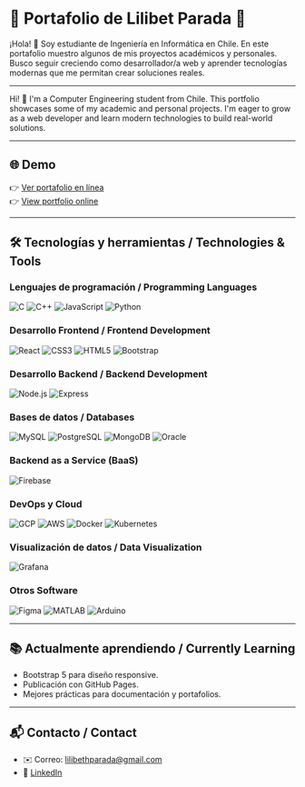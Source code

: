 # 🌟 Portafolio de Lilibet Parada 🌟

¡Hola! 👋 Soy estudiante de Ingeniería en Informática en Chile. En este portafolio muestro algunos de mis proyectos académicos y personales. Busco seguir creciendo como desarrollador/a web y aprender tecnologías modernas que me permitan crear soluciones reales.

---

Hi! 👋 I'm a Computer Engineering student from Chile. This portfolio showcases some of my academic and personal projects. I'm eager to grow as a web developer and learn modern technologies to build real-world solutions.

---

## 🌐 Demo

👉 [Ver portafolio en línea](https://lilitha04.github.io)  
👉 [View portfolio online](https://lilitha04.github.io)

---

## 🛠️ Tecnologías y herramientas / Technologies & Tools

### Lenguajes de programación / Programming Languages
![C](https://img.shields.io/badge/C-A8B9CC?style=flat&logo=c&logoColor=white)
![C++](https://img.shields.io/badge/C++-00599C?style=flat&logo=c%2b%2b&logoColor=white)
![JavaScript](https://img.shields.io/badge/JavaScript-F7DF1E?style=flat&logo=javascript&logoColor=black)
![Python](https://img.shields.io/badge/Python-3776AB?style=flat&logo=python&logoColor=white)

### Desarrollo Frontend / Frontend Development
![React](https://img.shields.io/badge/React-61DAFB?style=flat&logo=react&logoColor=black)
![CSS3](https://img.shields.io/badge/CSS3-1572B6?style=flat&logo=css3&logoColor=white)
![HTML5](https://img.shields.io/badge/HTML5-E34F26?style=flat&logo=html5&logoColor=white)
![Bootstrap](https://img.shields.io/badge/Bootstrap-7952B3?style=flat&logo=bootstrap&logoColor=white)

### Desarrollo Backend / Backend Development
![Node.js](https://img.shields.io/badge/Node.js-339933?style=flat&logo=node.js&logoColor=white)
![Express](https://img.shields.io/badge/Express.js-000000?style=flat&logo=express&logoColor=white)

### Bases de datos / Databases
![MySQL](https://img.shields.io/badge/MySQL-4479A1?style=flat&logo=mysql&logoColor=white)
![PostgreSQL](https://img.shields.io/badge/PostgreSQL-336791?style=flat&logo=postgresql&logoColor=white)
![MongoDB](https://img.shields.io/badge/MongoDB-47A248?style=flat&logo=mongodb&logoColor=white)
![Oracle](https://img.shields.io/badge/Oracle-F80000?style=flat&logo=oracle&logoColor=white)

### Backend as a Service (BaaS)
![Firebase](https://img.shields.io/badge/Firebase-FFCA28?style=flat&logo=firebase&logoColor=black)

### DevOps y Cloud
![GCP](https://img.shields.io/badge/Google%20Cloud-4285F4?style=flat&logo=googlecloud&logoColor=white)
![AWS](https://img.shields.io/badge/AWS-232F3E?style=flat&logo=amazonaws&logoColor=white)
![Docker](https://img.shields.io/badge/Docker-2496ED?style=flat&logo=docker&logoColor=white)
![Kubernetes](https://img.shields.io/badge/Kubernetes-326CE5?style=flat&logo=kubernetes&logoColor=white)

### Visualización de datos / Data Visualization
![Grafana](https://img.shields.io/badge/Grafana-F46800?style=flat&logo=grafana&logoColor=white)

### Otros Software
![Figma](https://img.shields.io/badge/Figma-F24E1E?style=flat&logo=figma&logoColor=white)
![MATLAB](https://img.shields.io/badge/MATLAB-0076A8?style=flat&logo=mathworks&logoColor=white)
![Arduino](https://img.shields.io/badge/Arduino-00979D?style=flat&logo=arduino&logoColor=white)

---

## 📚 Actualmente aprendiendo / Currently Learning

- Bootstrap 5 para diseño responsive.
- Publicación con GitHub Pages.
- Mejores prácticas para documentación y portafolios.

---

## 📬 Contacto / Contact

- ✉️ Correo: lilibethparada@gmail.com
- 💼 [LinkedIn](https://www.linkedin.com/in/lilibet-parada-muñoz)
